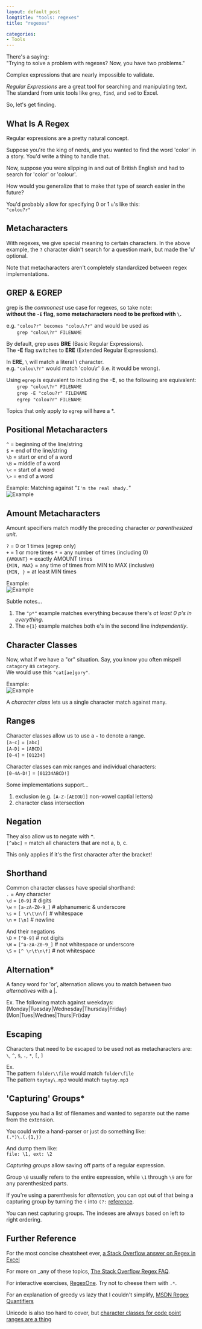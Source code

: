 ```yaml
---
layout: default_post
longtitle: "tools: regexes"
title: "regexes"

categories:
- Tools
---
```



There's a saying:  
"Trying to solve a problem with regexes? Now, you have two problems."

Complex expressions that are nearly impossible to validate.

*Regular Expressions* are a great tool for searching and manipulating text.  
The standard from unix tools like `grep`, `find`, and `sed` to Excel.

So, let's get finding.


<!---
<!–end_preview–>
-->


What Is A Regex
--------------
Regular expressions are a pretty natural concept.

Suppose you're the king of nerds, and you wanted to find the word 'color' in a story. You'd write a thing to handle that.

Now, suppose you were slipping in and out of British English and had to search for 'color' or 'colour'.

How would you generalize that to make that type of search easier in the future?

You'd probably allow for specifying 0 or 1 `u`'s like this:  
`"colou?r"`


Metacharacters
--------------
With regexes, we give special meaning to certain characters. In the above example, the `?` character didn't search for a question mark, but made the 'u' optional.

Note that metacharacters aren't completely standardized between regex implementations.


GREP & EGREP
-------------
grep is the _commonest_ use case for regexes, so take note:  
**without the `-E` flag, some metacharacters need to be prefixed with `\`.**  

e.g. `"colou?r" becomes "colou\?r"` and would be used as  
&emsp;&emsp;`grep "colou\?r" FILENAME`

By default, grep uses **BRE** (Basic Regular Expressions).  
The **-E** flag switches to **ERE** (Extended Regular Expressions).

In **ERE**, `\` will match a literal \\ character.  
e.g. `"colou\?r"` would match 'colou\\r' (i.e. it would be wrong).

Using `egrep` is equivalent to including the **-E**, so the following are equivalent:  
&emsp;&emsp;`grep "colou\?r" FILENAME`  
&emsp;&emsp;`grep -E "colou?r" FILENAME`  
&emsp;&emsp;`egrep "colou?r" FILENAME`

Topics that only apply to `egrep` will have a *.

Positional Metacharacters
------------
`^` = beginning of the line/string  
`$` = end of the line/string  
`\b` = start or end of a word  
`\B` = middle of a word  
`\<` = start of a word  
`\>` = end of a word  

Example: Matching against "`I'm the real shady.`"  
![Example](/assets/posts/regex/regex_positional.png)


Amount Metacharacters
------------
Amount specifiers match modify the preceding character _or parenthesized unit_.

`?` = 0 or 1 times (egrep only)  
`+` = 1 or more times 
`*` = any number of times (including 0)  
`{AMOUNT}` = exactly AMOUNT times  
`{MIN, MAX}` = any time of times from MIN to MAX (inclusive)  
`{MIN, }` = at least MIN times

Example:  
![Example](/assets/posts/regex/regex_amount.png)

Subtle notes...  
1. The `"p*"` example matches everything because there's _at least 0 p's in everything_.  
2. The `e{1}` example matches both e's in the second line _independently_.


Character Classes
------------
Now, what if we have a "or" situation. Say, you know you often mispell `catagory` as `category`.  
We would use this `"cat[ae]gory"`.

Example:  
![Example](/assets/posts/regex/regex_characterClass1.png)

A _character class_ lets us a single character match against many.


Ranges
------------
Character classes allow us to use a **`-`** to denote a range.  
`[a-c]` = `[abc]`  
`[A-D]` = `[ABCD]`  
`[0-4]` = `[01234]`  

Character classes can mix ranges and individual characters:  
`[0-4A-D!]` = `[01234ABCD!]`  

Some implementations support...  
1. exclusion (e.g. `[A-Z-[AEIOU]]` non-vowel captial letters)
2. character class intersection


Negation
------------
They also allow us to negate with **`^`**.  
`[^abc]` = match all characters that are not a, b, c.  

This only applies if it's the first character after the bracket!


Shorthand
------------
Common character classes have special shorthand:  
`.` = Any character  
`\d` = `[0-9]` # digits  
`\w` = `[a-zA-Z0-9_]` # alphanumeric & underscore  
`\s` = `[ \r\t\n\f]` # whitespace  
`\n` = `[\n]` # newline  

And their negations  
`\D` = `[^0-9]` # not digits  
`\W` = `[^a-zA-Z0-9_]` # not whitespace or underscore  
`\S` = `[^ \r\t\n\f]` # not whitespace  


Alternation*
------------
A fancy word for 'or', alternation allows you to match between two _alternatives_ with a |.

Ex. The following match against weekdays:  
(Monday|Tuesday|Wednesday|Thursday|Friday)  
(Mon|Tues|Wednes|Thurs|Fri)day  


Escaping
------------
Characters that need to be escaped to be used not as metacharacters are:  
`\`, `^`, `$`, `.`, `*`, `[`, `]`

Ex.  
The pattern `folder\\file` would match `folder\file`  
The pattern `taytay\.mp3` would match `taytay.mp3`  


'Capturing' Groups*
-------------
Suppose you had a list of filenames and wanted to separate out the name from the extension.

You could write a hand-parser or just do something like:  
`(.*)\.(.{1,})`

And dump them like:  
`file: \1, ext: \2`

_Capturing groups_ allow saving off parts of a regular expression.

Group `\0` usually refers to the entire expression, while `\1` through `\9` are for any parenthesized parts.

If you're using a parenthesis for _alternation_, you can opt out of that being a capturing group by turning the `(` into `(?:` [reference](http://stackoverflow.com/questions/3512471/what-is-a-non-capturing-group).

You can nest capturing groups. The indexes are always based on left to right ordering.


Further Reference
-------------
For the most concise cheatsheet ever, [a Stack Overflow answer on Regex in Excel](http://stackoverflow.com/questions/22542834/how-to-use-regular-expressions-regex-in-microsoft-excel-both-in-cell-and-loops)

For more on _any of these topics, [The Stack Overflow Regex FAQ](http://stackoverflow.com/questions/22937618/reference-what-does-this-regex-mean/22944075#22944075).

For interactive exercises, [RegexOne](http://regexone.com/). Try not to cheese them with `.*`.

For an explanation of greedy vs lazy that I couldn't simplify, [MSDN Regex Quantifiers](https://msdn.microsoft.com/en-us/library/3206d374(v=vs.110).aspx)

Unicode is also too hard to cover, but [character classes for code point ranges are a thing](http://www.regular-expressions.info/unicode.html)